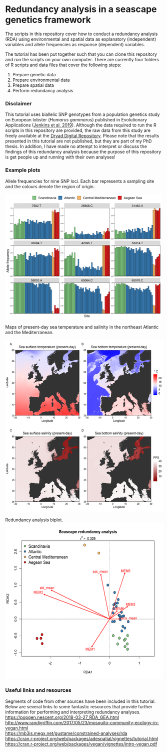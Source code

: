 # Redundancy analysis in a seascape genetics framework
The scripts in this repository cover how to conduct a redundancy analysis (RDA) using environmental and spatial data as explanatory (independent) variables and allele frequencies as response (dependent) variables. 

The tutorial has been put together such that you can clone this repository and run the scripts on your own computer.  There are currently four folders of R scripts and data files that cover the following steps:
1. Prepare genetic data
2. Prepare environmental data
3. Prepare spatial data
4. Perform redundancy analysis

### Disclaimer
This tutorial uses biallelic SNP genotypes from a population genetics study on European lobster (_Homarus gammarus_) published in Evolutionary Applications ([Jenkins et al. 2019](https://doi.org/10.1111/eva.12849)). Although the data required to run the R scripts in this repository are provided, the raw data from this study are freely available at the [Dryad Digital Repository](https://doi.org/10.5061/dryad.2v1kr38). Please note that the results presented in this tutorial are not published, but they are part of my PhD thesis. In addition, I have made no attempt to interpret or discuss the findings of this redundancy analysis because the purpose of this repository is get people up and running with their own analyses!

### Example plots
Allele frequencies for nine SNP loci. Each bar represents a sampling site and the colours denote the region of origin. <br />

<img src="./Images/allele_freq.png" width="500" height="400" > <br />

Maps of present-day sea temperature and salinity in the northeast Atlantic and the Mediterranean. <br />

<img src="./Images/7.temp_sal_heatmap.png" width="550" height="550" > <br />

Redundancy analysis biplot. <br />
<img src="./Images/rda.png" width="550" height="500" > <br />
### Useful links and resources
Segments of code from other sources have been included in this tutorial. Below are several links to some fantastic resources that provide further information for performing and interpreting redundancy analyses. <br />
https://popgen.nescent.org/2018-03-27_RDA_GEA.html <br />
http://www.randigriffin.com/2017/05/23/mosquito-community-ecology-in-vegan.html <br />
https://mb3is.megx.net/gustame/constrained-analyses/rda <br />
https://cran.r-project.org/web/packages/adespatial/vignettes/tutorial.html <br />
https://cran.r-project.org/web/packages/vegan/vignettes/intro-vegan.pdf
